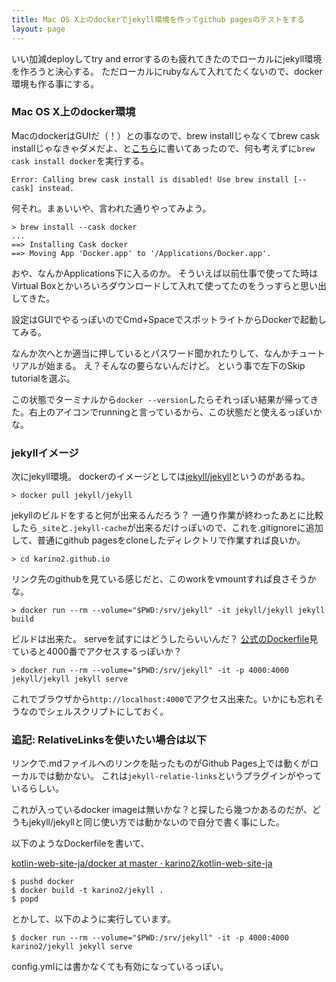 ```yaml
---
title: Mac OS X上のdockerでjekyll環境を作ってgithub pagesのテストをする
layout: page
---
```


いい加減deployしてtry and errorするのも疲れてきたのでローカルにjekyll環境を作ろうと決心する。
ただローカルにrubyなんて入れてたくないので、docker環境も作る事にする。

### Mac OS X上のdocker環境

MacのdockerはGUIだ（！）との事なので、brew installじゃなくてbrew cask installじゃなきゃダメだよ、と[こちら](https://www.cprime.com/resources/blog/docker-on-mac-with-homebrew-a-step-by-step-tutorial/)に書いてあったので、何も考えずに`brew cask install docker`を実行する。

```
Error: Calling brew cask install is disabled! Use brew install [--cask] instead.
```

何それ。まぁいいや、言われた通りやってみよう。

```
> brew install --cask docker
...
==> Installing Cask docker
==> Moving App 'Docker.app' to '/Applications/Docker.app'.
```

おや、なんかApplications下に入るのか。
そういえば以前仕事で使ってた時はVirtual Boxとかいろいろダウンロードして入れて使ってたのをうっすらと思い出してきた。

設定はGUIでやるっぽいのでCmd+SpaceでスポットライトからDockerで起動してみる。

なんか次へとか適当に押しているとパスワード聞かれたりして、なんかチュートリアルが始まる。
え？そんなの要らないんだけど。
という事で左下のSkip tutorialを選ぶ。

この状態でターミナルから`docker --version`したらそれっぽい結果が帰ってきた。右上のアイコンでrunningと言っているから、この状態だと使えるっぽいかな。

### jekyllイメージ

次にjekyll環境。
dockerのイメージとしては[jekyll/jekyll](https://hub.docker.com/r/jekyll/jekyll)というのがあるね。

```
> docker pull jekyll/jekyll
```

jekyllのビルドをすると何が出来るんだろう？
一通り作業が終わったあとに比較したら`_site`と`.jekyll-cache`が出来るだけっぽいので、これを.gitignoreに追加して、普通にgithub pagesをcloneしたディレクトリで作業すれば良いか。

```
> cd karino2.github.io
```

リンク先のgithubを見ている感じだと、このworkをvmountすれば良さそうかな。

```
> docker run --rm --volume="$PWD:/srv/jekyll" -it jekyll/jekyll jekyll build
```

ビルドは出来た。
serveを試すにはどうしたらいいんだ？
[公式のDockerfile](https://github.com/envygeeks/jekyll-docker/blob/master/repos/jekyll/Dockerfile)見ていると4000番でアクセスするっぽいか？

```
> docker run --rm --volume="$PWD:/srv/jekyll" -it -p 4000:4000 jekyll/jekyll jekyll serve
```

これでブラウザから`http://localhost:4000`でアクセス出来た。いかにも忘れそうなのでシェルスクリプトにしておく。

### 追記: RelativeLinksを使いたい場合は以下

リンクで.mdファイルへのリンクを貼ったものがGithub Pages上では動くがローカルでは動かない。
これは`jekyll-relatie-links`というプラグインがやっているらしい。

これが入っているdocker imageは無いかな？と探したら幾つかあるのだが、どうもjekyll/jekyllと同じ使い方では動かないので自分で書く事にした。

以下のようなDockerfileを書いて、

[kotlin-web-site-ja/docker at master · karino2/kotlin-web-site-ja](https://github.com/karino2/kotlin-web-site-ja/tree/master/docker)

```
$ pushd docker
$ docker build -t karino2/jekyll . 
$ popd
```

とかして、以下のように実行しています。

```
$ docker run --rm --volume="$PWD:/srv/jekyll" -it -p 4000:4000 karino2/jekyll jekyll serve
```

config.ymlには書かなくても有効になっているっぽい。
